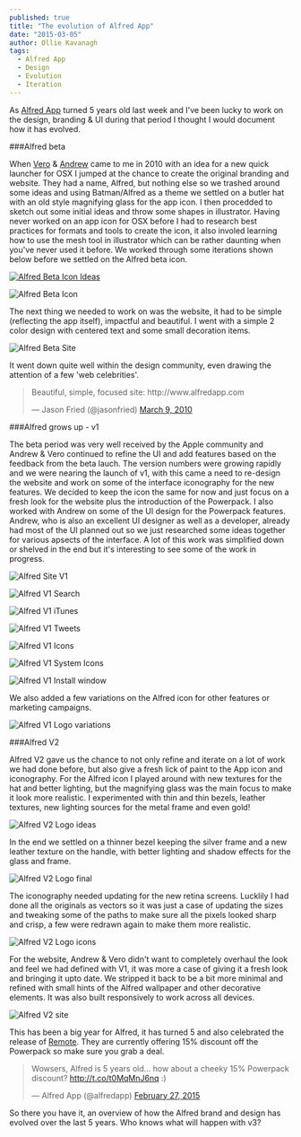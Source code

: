 ```yaml
---
published: true
title: "The evolution of Alfred App"
date: "2015-03-05"
author: Ollie Kavanagh
tags: 
  - Alfred App
  - Design
  - Evolution
  - Iteration
---
```


As [Alfred App](http://www.alfredapp.com) turned 5 years old last week and I've been lucky to work on the design, branding & UI during that period I thought I would document how it has evolved.

###Alfred beta

When [Vero](https://twitter.com/vero) & [Andrew](https://twitter.com/preppeller) came to me in 2010 with an idea for a new quick launcher for OSX I jumped at the chance to create the original branding and website. They had a name, Alfred, but nothing else so we trashed around some ideas and using Batman/Alfred as a theme we settled on a butler hat with an old style magnifying glass for the app icon. I then procedded to sketch out some initial ideas and throw some shapes in illustrator. Having never worked on an app icon for OSX before I had to research best practices for formats and tools to create the icon, it also involed learning how to use the mesh tool in illustrator which can be rather daunting when you've never used it before. We worked through some iterations shown below before we settled on the Alfred beta icon.

[![Alfred Beta Icon Ideas](https://dl.dropboxusercontent.com/u/728469/capra-blog-posts/alfred-icon-ideas.jpg)](https://dl.dropboxusercontent.com/u/728469/capra-blog-posts/alfred-icon-ideas.jpg)

![Alfred Beta Icon](https://dl.dropboxusercontent.com/u/728469/capra-blog-posts/alfred-icon-beta.jpg)

The next thing we needed to work on was the website, it had to be simple (reflecting the app itself), impactful and beautiful. I went with a simple 2 color design with centered text and some small decoration items.

![Alfred Beta Site](https://dl.dropboxusercontent.com/u/728469/capra-blog-posts/alfred-beta-site.jpg)

It went down quite well within the design community, even drawing the attention of a few 'web celebrities'.

<blockquote class="twitter-tweet" lang="en"><p>Beautiful, simple, focused site: http://www.alfredapp.com</p>&mdash; Jason Fried (@jasonfried) <a href="https://twitter.com/jasonfried/status/10207292828">March 9, 2010</a></blockquote>

###Alfred grows up - v1

The beta period was very well received by the Apple community and Andrew & Vero continued to refine the UI and add features based on the feedback from the beta lauch. The version numbers were growing rapidly and we were nearing the launch of v1, with this came a need to re-design the website and work on some of the interface iconography for the new features. We decided to keep the icon the same for now and just focus on a fresh look for the website plus the introduction of the Powerpack. I also worked with Andrew on some of the UI design for the Powerpack features. Andrew, who is also an excellent UI designer as well as a developer, already had most of the UI planned out so we just researched some ideas together for various apsects of the interface. A lot of this work was simplified down or shelved in the end but it's interesting to see some of the work in progress.

![Alfred Site V1](https://dl.dropboxusercontent.com/u/728469/capra-blog-posts/alfred-v1-site.jpg)

![Alfred V1 Search](https://dl.dropboxusercontent.com/u/728469/capra-blog-posts/app-improvements-search.jpg)

![Alfred V1 iTunes](https://dl.dropboxusercontent.com/u/728469/capra-blog-posts/app-improvements-itunes.jpg)

![Alfred V1 Tweets](https://dl.dropboxusercontent.com/u/728469/capra-blog-posts/app-improvements-tweets.jpg)

![Alfred V1 Icons](https://dl.dropboxusercontent.com/u/728469/capra-blog-posts/alfred-v1-icons.jpg)

![Alfred V1 System Icons](https://dl.dropboxusercontent.com/u/728469/capra-blog-posts/alfred-v1-system-icons.jpg)

![Alfred V1 Install window](https://dl.dropboxusercontent.com/u/728469/capra-blog-posts/install-window.jpg)

We also added a few variations on the Alfred icon for other features or marketing campaigns.

![Alfred V1 Logo variations](https://dl.dropboxusercontent.com/u/728469/capra-blog-posts/alfred-v1-logo-variations.jpg)

###Alfred V2

Alfred V2 gave us the chance to not only refine and iterate on a lot of work we had done before, but also give a fresh lick of paint to the App icon and iconography. For the Alfred icon I played around with new textures for the hat and better lighting, but the magnifying glass was the main focus to make it look more realistic. I experimented with thin and thin bezels, leather textures, new lighting sources for the metal frame and even gold!

![Alfred V2 Logo ideas](https://dl.dropboxusercontent.com/u/728469/capra-blog-posts/alfred-v2-logo-ideas.jpg)

In the end we settled on a thinner bezel keeping the silver frame and a new leather texture on the handle, with better lighting and shadow effects for the glass and frame. 

![Alfred V2 Logo final](https://dl.dropboxusercontent.com/u/728469/capra-blog-posts/alfred-v2-logo-final.png)

The iconography needed updating for the new retina screens. Lucklily I had done all the originals as vectors so it was just a case of updating the sizes and tweaking some of the paths to make sure all the pixels looked sharp and crisp, a few were redrawn again to make them more realistic.

![Alfred V2 Logo icons](https://dl.dropboxusercontent.com/u/728469/capra-blog-posts/alfred-v2-icons.jpg)

For the website, Andrew & Vero didn't want to completely overhaul the look and feel we had defined with V1, it was more a case of giving it a fresh look and bringing it upto date. We stripped it back to be a bit more minimal and refined with small hints of the Alfred wallpaper and other decorative elements. It was also built responsively to work across all devices.

![Alfred V2 site](https://dl.dropboxusercontent.com/u/728469/capra-blog-posts/alfred-v2-site.jpg)

This has been a big year for Alfred, it has turned 5 and also celebrated the release of [Remote](https://www.alfredapp.com/remote). They are currently offering 15% discount off the Powerpack so make sure you grab a deal.

<blockquote class="twitter-tweet" lang="en"><p>Wowsers, Alfred is 5 years old… how about a cheeky 15% Powerpack discount? <a href="http://t.co/t0MqMnJ6nq">http://t.co/t0MqMnJ6nq</a> :)</p>&mdash; Alfred App (@alfredapp) <a href="https://twitter.com/alfredapp/status/571354850065289216">February 27, 2015</a></blockquote>

So there you have it, an overview of how the Alfred brand and design has evolved over the last 5 years. Who knows what will happen with v3?
